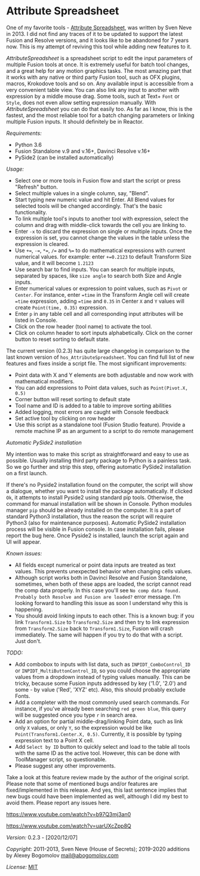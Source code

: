 # Attribute Spreadsheet

One of my favorite tools - [Attribute Spreadsheet](https://www.svenneve.com/?p=792), was written by Sven Neve in 2013. I did not find any traces of it to be updated to support the latest Fusion and Resolve versions, and it looks like to be abandoned for 7 years now. This is my attempt of reviving this tool while adding new features to it.

_AttributeSpreadsheet_ is a spreadsheet script to edit the input parameters of multiple Fusion tools at once. It is extremely useful for batch tool changes, and a great help for any motion graphics tasks. The most amazing part that it works with any native or third party Fusion tool, such as OFX plugins, macros, Krokodove tools and so on. Any available input is accessible from a very convenient table view. You can also  link any input to another with expression by a middle mouse drag. Some tools, such at Text+ `Font` or `Style`, does not even allow setting expression manually. With _AttributeSpreadsheet_ you can do that easily too. As far as I know, this is the fastest, and the most reliable tool for a batch changing parameters or linking multiple Fusion inputs. It should definitely be in Reactor.

*Requirements:*

* Python 3.6
* Fusion Standalone v.9 and v.16+, Davinci Resolve v.16+
* PySide2 (can be installed automatically)

*Usage:*

* Select one or more tools in Fusion flow and start the script or press "Refresh" button.
* Select multiple values in a single column, say, "Blend".
* Start typing new numeric value and hit Enter. All Blend values for selected tools will be changed accordingly. That's the basic functionality.
* To link multiple tool's inputs to another tool with expression, select the column and drag with middle-click towards the cell you are linking to. 
* Enter `-x` to discard the expression on single or multiple inputs. Once the expression is set, you cannot change the values in the table unless the expression is cleared.
* Use `+=`, `-=`, `*=`, `/=` and `%=` to do mathematical expressions with current numerical values. for example: enter `+=0.2123` to default Transform Size value, and it will become `1.2123`
* Use search bar to find inputs. You can search for multiple inputs, separated by spaces, like `size angle` to search both Size and Angle inputs.
* Enter numerical values or expression to point values, such as `Pivot` or `Center`. For instance, enter `=time` in the Transform Angle cell will create `=time` expression, adding `=time` and `0.35` in Center `X` and `Y` values will create `Point(time, 0.35)` expression.
* Enter `p` in any table cell and all corresponding input attributes will be listed in Console.
* Click on the row header (tool name) to activate the tool.
* Click on column header to sort inputs alphabetically. Click on the corner button to reset sorting to default state.

The current version (0.2.3) has quite large changelog in comparison to the last known version of `hos_AttributeSpreadsheet`. You can find full list of new features and fixes inside a script file. The most significant improvements:
    
* Point data with X and Y elements are both adjustable and now work with mathematical modifiers.
* You can add expressions to Point data values, such as `Point(Pivot.X, 0.5)`
* Corner button will reset sorting to default state
* Tool name and ID is added to a table to improve sorting abilities
* Added logging, most errors are caught with Console feedback
* Set active tool by clicking on row header
* Use this script as a standalone tool (Fusion Studio feature). Provide a remote machine IP as an argument to a script to do remote management

*Automatic PySide2 installation*

My intention was to make this script as straightforward and easy to use as possible. Usually installing third party package to Python is a painless task. So we go further and strip this step, offering automatic PySide2 installation on a first launch. 

If there's no Pyside2 installation found on the computer, the script will show a dialogue, whether you want to install the package automatically. If clicked `Ok`, it attempts to install Pyside2 using standard pip tools. Otherwise, the command for manual installation will be shown in Console. Python modules manager `pip` should be already installed on the computer. It is a part of standard Python3 installation, thus the reason the script will require Python3 (also for maintenance purposes). Automatic PySide2 installation process will be visible in Fusion console. In case installation fails, please report the bug here. Once Pyside2 is installed, launch the script again and UI will appear.

*Known issues:*

* All fields except numerical or point data inputs are treated as text values. This prevents unexpected behavior when changing cells values. 
* Although script works both in Davinci Resolve and Fusion Standalone, sometimes, when both of these apps are loaded, the script cannot read the comp data properly. In this case you'll see `No comp data found. Probably both Resolve and Fusion are loaded?` error message. I'm looking forward to handling this issue as soon I understand why this is happening.
* You should avoid linking inputs to each other. This is a known bug: if you link `Transform1.Size` to `Transform2.Size` and then try to link expression from `Transform2.Size` back to `Transform1.Size`, Fusion will crash immediately. The same will happen if you try to do that with a script. Just don't.

*TODO:*

* Add combobox to inputs with list data, such as `INPIDT_ComboControl_ID` or `INPIDT_MultiButtonControl_ID`, so you could choose the appropriate values from a dropdown instead of typing values manually. This can be tricky, because some Fusion inputs addressed by key ('1.0', '2.0') and some - by value ('Red', 'XYZ' etc). Also, this should probably exclude Fonts.
* Add a completer with the most commonly used search commands. For instance, if you've already been searching `red green blue`, this query will be suggested once you type `r` in search area.
* Add an option for partial middle-drag/linking Point data, such as link only `X` values, or only `Y`, so the expression would be like `Point(Transform1.Center.X, 0.5)`. Currently, it is possible by typing expression text to a Point X cell.
* Add `Select by ID` button to quickly select and load to the table all tools with the same ID as the active tool. However, this can be done with ToolManager script, so questionable.
* Please suggest any other improvements.

Take a look at this feature review made by the author of the original script. Please note that some of mentioned bugs and/or features are fixed/implemented in this release. And yes, this last sentence implies that new bugs could have been implemented as well, although I did my best to avoid them. Please report any issues here.

https://www.youtube.com/watch?v=b97Q3mj3an0

https://www.youtube.com/watch?v=uarUXcZpp8Q
  
*Version:* 0.2.3 - [2020/12/07]

*Copyright:* 2011-2013, Sven Neve (House of Secrets); 2019-2020 additions by Alexey Bogomolov [mail@abogomolov.com](mail@abogomolov.com)

*License:* [MIT](https://mit-license.org/)
